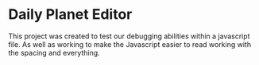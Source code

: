 Daily Planet Editor 
====================

This project was created to test our debugging abilities within a javascript file. As well as working to make the Javascript easier to read working with the spacing and everything.
